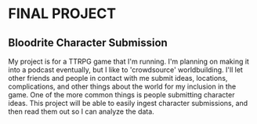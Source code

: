 # FINAL PROJECT
## Bloodrite Character Submission

My project is for a TTRPG game that I'm running. I'm planning on making it into a podcast eventually, but I like to 'crowdsource' worldbuilding. I'll let other friends and people in contact with me submit ideas, locations, complications, and other things about the world for my inclusion in the game. One of the more common things is people submitting character ideas. This project will be able to easily ingest character submissions, and then read them out so I can analyze the data. 